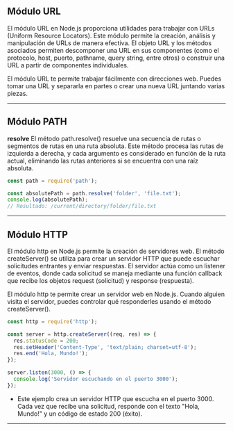 ## Módulo URL
El módulo URL en Node.js proporciona utilidades para trabajar con URLs (Uniform Resource Locators). Este módulo permite la creación, análisis y manipulación de URLs de manera efectiva. El objeto URL y los métodos asociados permiten descomponer una URL en sus componentes (como el protocolo, host, puerto, pathname, query string, entre otros) o construir una URL a partir de componentes individuales.

El módulo URL te permite trabajar fácilmente con direcciones web. Puedes tomar una URL y separarla en partes o crear una nueva URL juntando varias piezas.
___
## Módulo PATH
**resolve**
El método path.resolve() resuelve una secuencia de rutas o segmentos de rutas en una ruta absoluta. Este método procesa las rutas de izquierda a derecha, y cada argumento es considerado en función de la ruta actual, eliminando las rutas anteriores si se encuentra con una raíz absoluta.

```js
const path = require('path');

const absolutePath = path.resolve('folder', 'file.txt');
console.log(absolutePath);
// Resultado: /current/directory/folder/file.txt
```
___
## Módulo HTTP
El módulo http en Node.js permite la creación de servidores web. El método createServer() se utiliza para crear un servidor HTTP que puede escuchar solicitudes entrantes y enviar respuestas. El servidor actúa como un listener de eventos, donde cada solicitud se maneja mediante una función callback que recibe los objetos request (solicitud) y response (respuesta).

El módulo http te permite crear un servidor web en Node.js. Cuando alguien visita el servidor, puedes controlar qué responderles usando el método createServer().

```js
const http = require('http');

const server = http.createServer((req, res) => {
  res.statusCode = 200;
  res.setHeader('Content-Type', 'text/plain; charset=utf-8');
  res.end('Hola, Mundo!');
});

server.listen(3000, () => {
  console.log('Servidor escuchando en el puerto 3000');
});
```
- Este ejemplo crea un servidor HTTP que escucha en el puerto 3000. Cada vez que recibe una solicitud, responde con el texto "Hola, Mundo!" y un código de estado 200 (éxito).
___
